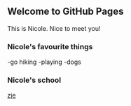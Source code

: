 ## Welcome to GitHub Pages

This is Nicole. Nice to meet you!

### Nicole's favourite things
-go hiking
-playing
-dogs

### Nicole's school
[zje](http://www.intl.zju.edu.cn)
